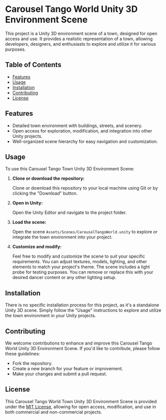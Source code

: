 # Carousel Tango World Unity 3D Environment Scene

This project is a Unity 3D environment scene of a town, designed for open access and use. It provides a realistic representation of a town, allowing developers, designers, and enthusiasts to explore and utilize it for various purposes.

## Table of Contents

- [Features](#features)
- [Usage](#usage)
- [Installation](#installation)
- [Contributing](#contributing)
- [License](#license)

## Features

- Detailed town environment with buildings, streets, and scenery.
- Open access for exploration, modification, and integration into other Unity projects.
- Well-organized scene hierarchy for easy navigation and customization.

## Usage

To use this Carousel Tango Town Unity 3D Environment Scene:

1. **Clone or download the repository:**
   
   Clone or download this repository to your local machine using Git or by clicking the "Download" button.

2. **Open in Unity:**
   
   Open the Unity Editor and navigate to the project folder.

3. **Load the scene:**
   
   Open the scene `Assets/Scenes/CarouselTangoWorld.unity` to explore or integrate the town environment into your project.

4. **Customize and modify:**
   
   Feel free to modify and customize the scene to suit your specific requirements. You can adjust textures, models, lighting, and other elements to match your project's theme. The scene includes a light probe for testing purposes. You can remove or replace this with your desired dancer content or any other lighting setup.

## Installation

There is no specific installation process for this project, as it's a standalone Unity 3D scene. Simply follow the "Usage" instructions to explore and utilize the town environment in your Unity projects.

## Contributing

We welcome contributions to enhance and improve this Carousel Tango World Unity 3D Environment Scene. If you'd like to contribute, please follow these guidelines:

- Fork the repository.
- Create a new branch for your feature or improvement.
- Make your changes and submit a pull request.

## License

This Carousel Tango World Town Unity 3D Environment Scene is provided under the [MIT License](LICENSE), allowing for open access, modification, and use in both commercial and non-commercial projects.
